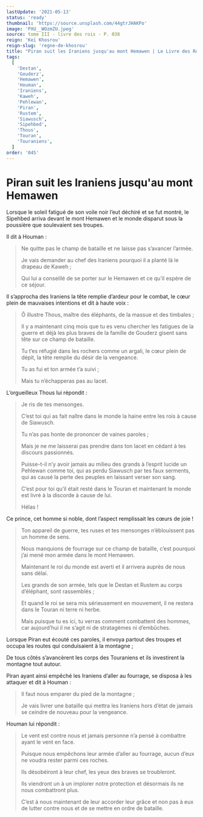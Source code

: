```yaml
---
lastUpdate: '2021-05-13'
status: 'ready'
thumbnail: 'https://source.unsplash.com/44gtrJHAKPo'
image: 'PXU__WOzmZU.jpeg'
source: tome III - livre des rois - P. 038
reign: 'Keï Khosrou'
reign-slug: 'regne-de-khosrou'
title: "Piran suit les Iraniens jusqu'au mont Hemawen | Le Livre des Rois | Shâhnâmeh"
tags:
  [
    'Destan',
    'Gouderz',
    'Hemawen',
    'Houman',
    'Iraniens',
    'Kaweh',
    'Pehlewan',
    'Piran',
    'Rustem',
    'Siawusch',
    'Sipehbed',
    'Thous',
    'Touran',
    'Touraniens',
  ]
order: '045'
---
```


# Piran suit les Iraniens jusqu'au mont Hemawen

Lorsque le soleil fatigué de son voile noir l’eut déchiré et se fut montré, le Sipehbed arriva devant le mont Hemawen et le monde disparut sous la poussière que soulevaient ses troupes.

Il dit à Houman :

> Ne quitte pas le champ de bataille et ne laisse pas s’avancer l’armée.
>
> Je vais demander au chef des Iraniens pourquoi il a planté là le drapeau de Kaweh ;
>
> Qui lui a conseillé de se porter sur le Hemawen et ce qu’il espère de ce séjour.

Il s’approcha des Iraniens la tête remplie d’ardeur pour le combat, le cœur plein de mauvaises intentions et dit à haute voix :

> Ô illustre Thous, maître des éléphants, de la massue et des timbales ;
>
> Il y a maintenant cinq mois que tu es venu chercher les fatigues de la guerre et déjà les plus braves de la famille de Gouderz gisent sans tête sur ce champ de bataille.
>
> Tu t’es réfugié dans les rochers comme un argali, le cœur plein de dépit, la tête remplie du désir de la vengeance.
>
> Tu as fui et ton armée t’a suivi ;
>
> Mais tu n’échapperas pas au lacet.

L’orgueilleux Thous lui répondit :

> Je ris de tes mensonges.
>
> C’est toi qui as fait naître dans le monde la haine entre les rois à cause de Siawusch.
>
> Tu n’as pas honte de prononcer de vaines paroles ;
>
> Mais je ne me laisserai pas prendre dans ton lacet en cédant à tes discours passionnés.
>
> Puisse-t-il n’y avoir jamais au milieu des grands à l’esprit lucide un Pehlewan comme toi, qui as perdu Siawusch par tes faux serments, qui as causé la perte des peuples en laissant verser son sang.
>
> C’est pour toi qu’il était resté dans le Touran et maintenant le monde est livré à la discorde à cause de lui.
>
> Hélas !

Ce prince, cet homme si noble, dont l’aspect remplissait les cœurs de joie !
>
> Ton appareil de guerre, tes ruses et tes mensonges n’éblouissent pas un homme de sens.
>
> Nous manquions de fourrage sur ce champ de bataille, c’est pourquoi j’ai mené mon armée dans le mont Hemawen.
>
> Maintenant le roi du monde est averti et il arrivera auprès de nous sans délai.
>
> Les grands de son armée, tels que le Destan et Rustem au corps d’éléphant, sont rassemblés ;
>
> Et quand le roi se sera mis sérieusement en mouvement, il ne restera dans le Touran ni terre ni herbe.
>
> Mais puisque tu es ici, tu verras comment combattent des hommes, car aujourd’hui il ne s’agit ni de stratagèmes ni d’embûches.

Lorsque Piran eut écouté ces paroles, il envoya partout des troupes et occupa les routes qui conduisaient à la montagne ;

De tous côtés s’avancèrent les corps des Touraniens et ils investirent la montagne tout autour.

Piran ayant ainsi empêché les Iraniens d’aller au fourrage, se disposa à les attaquer et dit à Houman :

> Il faut nous emparer du pied de la montagne ;
>
> Je vais livrer une bataille qui mettra les Iraniens hors d’état de jamais se ceindre de nouveau pour la vengeance.

Houman lui répondit :

> Le vent est contre nous et jamais personne n’a pensé à combattre ayant le vent en face.
>
> Puisque nous empêchons leur armée d’aller au fourrage, aucun d’eux ne voudra rester parmi ces roches.
>
> lls désobéiront à leur chef, les yeux des braves se troubleront.
>
> Ils viendront un à un implorer notre protection et désormais ils ne nous combattront plus.
>
> C’est à nous maintenant de leur accorder leur grâce et non pas à eux de lutter contre nous et de se mettre en ordre de bataille.
